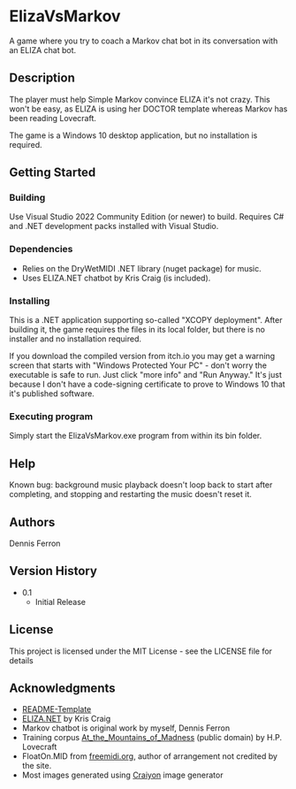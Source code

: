 # ElizaVsMarkov

A game where you try to coach a Markov chat bot in its conversation with an ELIZA chat bot. 

## Description

The player must help Simple Markov convince ELIZA it's not crazy.  This won't be easy, as ELIZA is using her DOCTOR template whereas Markov has been reading Lovecraft.

The game is a Windows 10 desktop application, but no installation is required.

## Getting Started

### Building

Use Visual Studio 2022 Community Edition (or newer) to build.  Requires C# and .NET development packs installed with Visual Studio.

### Dependencies

* Relies on the DryWetMIDI .NET library (nuget package) for music.  
* Uses ELIZA.NET chatbot by Kris Craig (is included).

### Installing

This is a .NET application supporting so-called "XCOPY deployment".  After building it, the game requires the files in its local folder, but there is no installer and no installation required.

If you download the compiled version from itch.io you may get a warning screen that starts with "Windows Protected Your PC" - don't worry the executable is safe to run.  Just click "more info" and "Run Anyway."  It's just because I don't have a code-signing certificate to prove to Windows 10 that it's published software.

### Executing program

Simply start the ElizaVsMarkov.exe program from within its bin folder.

## Help

Known bug:  background music playback doesn't loop back to start after completing, and stopping and restarting the music doesn't reset it.

## Authors

Dennis Ferron

## Version History

* 0.1
    * Initial Release

## License

This project is licensed under the MIT License - see the LICENSE file for details

## Acknowledgments

* [README-Template](https://gist.github.com/DomPizzie/7a5ff55ffa9081f2de27c315f5018afc)
* [ELIZA.NET](https://github.com/sirkris/ELIZA.NET) by Kris Craig
* Markov chatbot is original work by myself, Dennis Ferron
* Training corpus [At_the_Mountains_of_Madness](https://github.com/vilmibm/lovecraftcorpus) (public domain) by H.P. Lovecraft 
* FloatOn.MID from [freemidi.org](https://freemidi.org/download3-24471-float-on-modest-mouse), author of arrangement not credited by the site.
* Most images generated using [Craiyon](https://www.craiyon.com/) image generator
